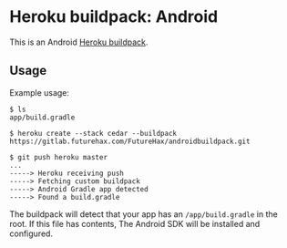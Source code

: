 Heroku buildpack: Android
=======================

This is an Android [Heroku buildpack](http://devcenter.heroku.com/articles/buildpacks).

Usage
-----

Example usage:

    $ ls
    app/build.gradle

    $ heroku create --stack cedar --buildpack https://gitlab.futurehax.com/FutureHax/androidbuildpack.git

    $ git push heroku master
    ...
    -----> Heroku receiving push
    -----> Fetching custom buildpack
    -----> Android Gradle app detected
    -----> Found a build.gradle

The buildpack will detect that your app has an `/app/build.gradle` in the root. If this file has contents, The Android SDK will be installed and configured.